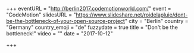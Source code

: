 +++
eventURL = "http://berlin2017.codemotionworld.com/"
event = "CodeMotion"
slidesURL = "https://www.slideshare.net/roidelapluie/dont-be-the-bottleneck-of-your-open-source-project"
city = "Berlin"
country = "Germany"
country_emoji = "de"
fuzzydate = true
title = "Don't be the bottleneck!"
video = ""
date = "2017-10-12"

+++

